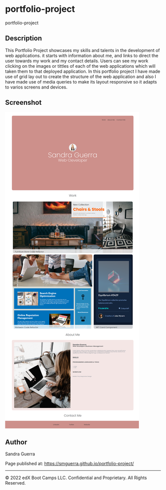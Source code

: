 # portfolio-project
portfolio-project


## Description 

This Portfolio Project showcases my skills and talents in the development of web applications. it starts with information about me, and links to direct the user towards my work and my contact details. Users can see my work clicking on the images or tittles of each of the web applications which will taken them to that deployed application. In this portfolio project I have made use of grid lay out to create the structure of the web application and also I have made use of media queries to make its layout responsive so it adapts to varios screens and devices.

## Screenshot

![](assets/images/smguerra-git.png)

## Author

Sandra Guerra


Page published at: https://smguerra.github.io/portfolio-project/

 ---
© 2022 edX Boot Camps LLC. Confidential and Proprietary. All Rights Reserved.
